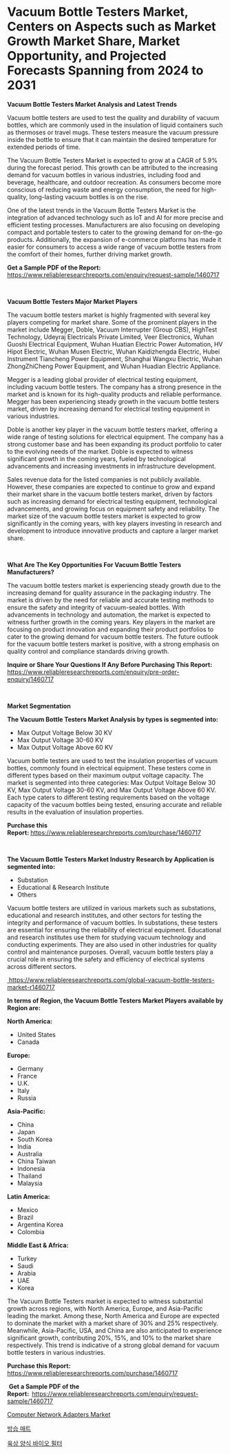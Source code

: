 <p><h1>Vacuum Bottle Testers Market, Centers on Aspects such as Market Growth Market Share, Market Opportunity, and Projected Forecasts Spanning from 2024 to 2031</h1></p><p><strong>Vacuum Bottle Testers Market Analysis and Latest Trends</strong></p>
<p><p>Vacuum bottle testers are used to test the quality and durability of vacuum bottles, which are commonly used in the insulation of liquid containers such as thermoses or travel mugs. These testers measure the vacuum pressure inside the bottle to ensure that it can maintain the desired temperature for extended periods of time.</p><p>The Vacuum Bottle Testers Market is expected to grow at a CAGR of 5.9% during the forecast period. This growth can be attributed to the increasing demand for vacuum bottles in various industries, including food and beverage, healthcare, and outdoor recreation. As consumers become more conscious of reducing waste and energy consumption, the need for high-quality, long-lasting vacuum bottles is on the rise.</p><p>One of the latest trends in the Vacuum Bottle Testers Market is the integration of advanced technology such as IoT and AI for more precise and efficient testing processes. Manufacturers are also focusing on developing compact and portable testers to cater to the growing demand for on-the-go products. Additionally, the expansion of e-commerce platforms has made it easier for consumers to access a wide range of vacuum bottle testers from the comfort of their homes, further driving market growth.</p></p>
<p><strong>Get a Sample PDF of the Report:&nbsp;</strong> <a href="https://www.reliableresearchreports.com/enquiry/request-sample/1460717">https://www.reliableresearchreports.com/enquiry/request-sample/1460717</a></p>
<p>&nbsp;</p>
<p><strong>Vacuum Bottle Testers Major Market Players</strong></p>
<p><p>The vacuum bottle testers market is highly fragmented with several key players competing for market share. Some of the prominent players in the market include Megger, Doble, Vacuum Interrupter (Group CBS), HighTest Technology, Udeyraj Electricals Private Limited, Veer Electronics, Wuhan Guoshi Electrical Equipment, Wuhan Huatian Electric Power Automation, HV Hipot Electric, Wuhan Musen Electric, Wuhan Kaidizhengda Electric, Hubei Instrument Tiancheng Power Equipment, Shanghai Wangxu Electric, Wuhan ZhongZhiCheng Power Equipment, and Wuhan Huadian Electric Appliance.</p><p>Megger is a leading global provider of electrical testing equipment, including vacuum bottle testers. The company has a strong presence in the market and is known for its high-quality products and reliable performance. Megger has been experiencing steady growth in the vacuum bottle testers market, driven by increasing demand for electrical testing equipment in various industries.</p><p>Doble is another key player in the vacuum bottle testers market, offering a wide range of testing solutions for electrical equipment. The company has a strong customer base and has been expanding its product portfolio to cater to the evolving needs of the market. Doble is expected to witness significant growth in the coming years, fueled by technological advancements and increasing investments in infrastructure development.</p><p>Sales revenue data for the listed companies is not publicly available. However, these companies are expected to continue to grow and expand their market share in the vacuum bottle testers market, driven by factors such as increasing demand for electrical testing equipment, technological advancements, and growing focus on equipment safety and reliability. The market size of the vacuum bottle testers market is expected to grow significantly in the coming years, with key players investing in research and development to introduce innovative products and capture a larger market share.</p></p>
<p>&nbsp;</p>
<p><strong>What Are The Key Opportunities For Vacuum Bottle Testers Manufacturers?</strong></p>
<p><p>The vacuum bottle testers market is experiencing steady growth due to the increasing demand for quality assurance in the packaging industry. The market is driven by the need for reliable and accurate testing methods to ensure the safety and integrity of vacuum-sealed bottles. With advancements in technology and automation, the market is expected to witness further growth in the coming years. Key players in the market are focusing on product innovation and expanding their product portfolios to cater to the growing demand for vacuum bottle testers. The future outlook for the vacuum bottle testers market is positive, with a strong emphasis on quality control and compliance standards driving growth.</p></p>
<p><strong>Inquire or Share Your Questions If Any Before Purchasing This Report:</strong> <a href="https://www.reliableresearchreports.com/enquiry/pre-order-enquiry/1460717">https://www.reliableresearchreports.com/enquiry/pre-order-enquiry/1460717</a></p>
<p>&nbsp;</p>
<p><strong>Market Segmentation</strong></p>
<p><strong>The Vacuum Bottle Testers Market Analysis by types is segmented into:</strong></p>
<p><ul><li>Max Output Voltage Below 30 KV</li><li>Max Output Voltage 30-60 KV</li><li>Max Output Voltage Above 60 KV</li></ul></p>
<p><p>Vacuum bottle testers are used to test the insulation properties of vacuum bottles, commonly found in electrical equipment. These testers come in different types based on their maximum output voltage capacity. The market is segmented into three categories: Max Output Voltage Below 30 KV, Max Output Voltage 30-60 KV, and Max Output Voltage Above 60 KV. Each type caters to different testing requirements based on the voltage capacity of the vacuum bottles being tested, ensuring accurate and reliable results in the evaluation of insulation properties.</p></p>
<p><strong>Purchase this Report:&nbsp;</strong><a href="https://www.reliableresearchreports.com/purchase/1460717">https://www.reliableresearchreports.com/purchase/1460717</a></p>
<p>&nbsp;</p>
<p><strong>The Vacuum Bottle Testers Market Industry Research by Application is segmented into:</strong></p>
<p><ul><li>Substation</li><li>Educational & Research Institute</li><li>Others</li></ul></p>
<p><p>Vacuum bottle testers are utilized in various markets such as substations, educational and research institutes, and other sectors for testing the integrity and performance of vacuum bottles. In substations, these testers are essential for ensuring the reliability of electrical equipment. Educational and research institutes use them for studying vacuum technology and conducting experiments. They are also used in other industries for quality control and maintenance purposes. Overall, vacuum bottle testers play a crucial role in ensuring the safety and efficiency of electrical systems across different sectors.</p></p>
<p><a href="https://www.reliableresearchreports.com/global-vacuum-bottle-testers-market-r1460717">&nbsp;https://www.reliableresearchreports.com/global-vacuum-bottle-testers-market-r1460717</a></p>
<p><strong>In terms of Region, the Vacuum Bottle Testers Market Players available by Region are:</strong></p>
<p>
    <p> <strong> North America: </strong>
        <ul>
            <li>United States</li>
            <li>Canada</li>
        </ul>
        </p> 
    <p> <strong> Europe: </strong>
        <ul>
            <li>Germany</li>
            <li>France</li>
            <li>U.K.</li>
            <li>Italy</li>
            <li>Russia</li>
        </ul>
        </p> 
    <p> <strong> Asia-Pacific: </strong>
        <ul>
            <li>China</li>
            <li>Japan</li>
            <li>South Korea</li>
            <li>India</li>
            <li>Australia</li>
            <li>China Taiwan</li>
            <li>Indonesia</li>
            <li>Thailand</li>
            <li>Malaysia</li>
        </ul>
        </p> 
    <p> <strong> Latin America: </strong>
        <ul>
            <li>Mexico</li>
            <li>Brazil</li>
            <li>Argentina Korea</li>
            <li>Colombia</li>
        </ul>
        </p> 
    <p> <strong> Middle East & Africa: </strong>
        <ul>
            <li>Turkey</li>
            <li>Saudi</li>
            <li>Arabia</li>
            <li>UAE</li>
            <li>Korea</li>
        </ul>
    </p>
    </p>
<p><p>The Vacuum Bottle Testers market is expected to witness substantial growth across regions, with North America, Europe, and Asia-Pacific leading the market. Among these, North America and Europe are expected to dominate the market with a market share of 30% and 25% respectively. Meanwhile, Asia-Pacific, USA, and China are also anticipated to experience significant growth, contributing 20%, 15%, and 10% to the market share respectively. This trend is indicative of a strong global demand for vacuum bottle testers in various industries.</p></p>
<p><strong>Purchase this Report: </strong><a href="https://www.reliableresearchreports.com/purchase/1460717">https://www.reliableresearchreports.com/purchase/1460717</a></p>
<p>&nbsp;<strong>Get a Sample PDF of the Report:&nbsp;&nbsp;</strong><a href="https://www.reliableresearchreports.com/enquiry/request-sample/1460717">https://www.reliableresearchreports.com/enquiry/request-sample/1460717</a></p>
<p><strong></strong></p>
<p><p><a href="https://issuu.com/reportprime-2/docs/computer-network-adapters-market-size-2030.pptx">Computer Network Adapters Market</a></p><p><a href="https://github.com/OliverBarry1954/Market-Research-Report-List-1/blob/main/880650492404.md">방습 매트</a></p><p><a href="https://github.com/asratman/Market-Research-Report-List-1/blob/main/510718692403.md">육상 양식 바이오 필터</a></p></p>